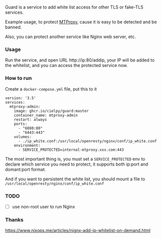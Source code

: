 Guard is a service to add white list access for other TLS or fake-TLS services.

Example usage, to protect [MTProxy](https://github.com/TelegramMessenger/MTProxy), cause it is easy to be detected and be banned.

Also, you can protect another service like Nginx web server, etc.

### Usage

Run the service, and open URL http://ip:80/addip, your IP will be added to the whitelist, and you can access the protected service now.

### How to run

Create a `docker-compose.yml` file, put this to it

```
version: '3.5'
services:
  mtproxy-admin:
    image: ghcr.io/cielpy/guard:master
    container_name: mtproxy-admin
    restart: always
    ports:
      - "6080:80"
      - "6443:443"
    volumes:
      - ./ip_white.conf:/usr/local/openresty/nginx/conf/ip_white.conf
    environment:
      - SERVICE_PROTECTED=internal-mtproxy.xxx.com:443
```

The most important thing is, you must set a `SERVICE_PROTECTED` env to declare which service you need to protect, it supports both ip:port and domant:port format.

And if you want to persistent the white list, you should mount a file to `/usr/local/openresty/nginx/conf/ip_white.conf`


### TODO

- [ ] use non-root user to run Nginx


### Thanks

https://www.nixops.me/articles/nignx-add-ip-whitelist-on-demand.html
